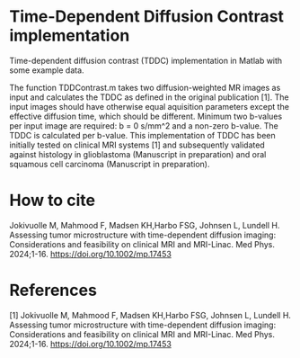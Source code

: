 # Time-Dependent Diffusion Contrast implementation
Time-dependent diffusion contrast (TDDC) implementation in Matlab with some example data.

The function TDDContrast.m takes two diffusion-weighted MR images as input and calculates the TDDC as defined in the original publication [1]. The input images should have otherwise equal aquisition parameters except the effective diffusion time, which should be different. Minimum two b-values per input image are required: b = 0 s/mm^2 and a non-zero b-value. The TDDC is calculated per b-value. This implementation of TDDC has been initially tested on clinical MRI systems [1] and subsequently validated against histology in glioblastoma (Manuscript in preparation) and oral squamous cell carcinoma (Manuscript in preparation).

# How to cite
Jokivuolle M, Mahmood F, Madsen KH,Harbo FSG, Johnsen L, Lundell H. Assessing tumor microstructure with time-dependent diffusion imaging: Considerations and feasibility on clinical MRI and MRI-Linac. Med Phys. 2024;1-16. https://doi.org/10.1002/mp.17453

# References
[1] Jokivuolle M, Mahmood F, Madsen KH,Harbo FSG, Johnsen L, Lundell H. Assessing tumor microstructure with time-dependent diffusion imaging: Considerations and feasibility on clinical MRI and MRI-Linac. Med Phys. 2024;1-16. https://doi.org/10.1002/mp.17453
